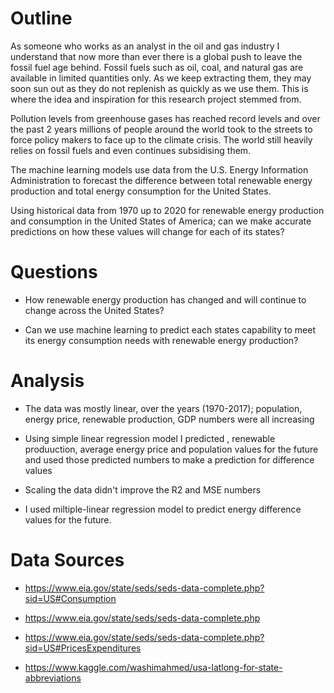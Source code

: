 # Outline
As someone who works as an analyst in the oil and gas industry I understand that now more than ever there is a global push to leave the fossil fuel age behind. Fossil fuels such as oil, coal, and natural gas are available in limited quantities only. As we keep extracting them, they may soon sun out as they do not replenish as quickly as we use them. This is where the idea and inspiration for this research project stemmed from. 

Pollution levels from greenhouse gases has reached record levels and over the past 2 years millions of people around the world took to the streets to force policy makers to face up to the climate crisis. The world still heavily relies on fossil fuels and even continues subsidising them.

The machine learning models use data from the U.S. Energy Information Administration to forecast the difference between total renewable energy production and total energy consumption for the United States.

Using historical data from 1970 up to 2020 for renewable energy production and consumption in the United States of America; can we make accurate predictions on how these values will change for each of its states? 

# Questions
* How renewable energy production has changed and will continue to change across the United States?
 
* Can we use machine learning to predict each states capability to meet its energy consumption needs with renewable energy production?

# Analysis
* The data was mostly linear, over the years (1970-2017); population, energy price, renewable production, GDP numbers were all increasing

* Using simple linear regression model I predicted , renewable produuction, average energy price and population values for the future and used those predicted numbers to make a prediction for difference values
 
* Scaling the data didn't improve the R2 and MSE numbers

* I used miltiple-linear regression model to predict energy difference values for the future.

# Data Sources
* https://www.eia.gov/state/seds/seds-data-complete.php?sid=US#Consumption

* https://www.eia.gov/state/seds/seds-data-complete.php

* https://www.eia.gov/state/seds/seds-data-complete.php?sid=US#PricesExpenditures

* https://www.kaggle.com/washimahmed/usa-latlong-for-state-abbreviations

